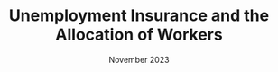 ---
title: Unemployment Insurance and the Allocation of Workers
show_date: false
subtitle: November 2023
authors: ["admin"]
author_notes: 
- "University of Oxford"
links: 
    - name: Paper
      url: 'uploads/jmp.pdf'

# Slides (optional).
#   Associate this project with Markdown slides.
#   Simply enter your slide deck's filename without extension.
#   E.g. `slides = "example-slides"` references `content/slides/example-slides.md`.
#   Otherwise, set `slides = ""`.

# Draft
---
